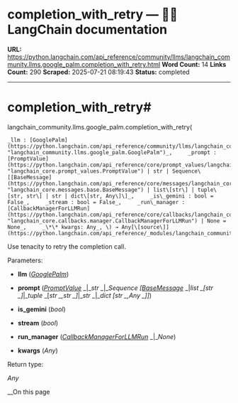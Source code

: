 # completion_with_retry — 🦜🔗 LangChain  documentation

**URL:** https://python.langchain.com/api_reference/community/llms/langchain_community.llms.google_palm.completion_with_retry.html
**Word Count:** 14
**Links Count:** 290
**Scraped:** 2025-07-21 08:19:43
**Status:** completed

---

# completion\_with\_retry\#

langchain\_community.llms.google\_palm.completion\_with\_retry\(

    _llm : [GooglePalm](https://python.langchain.com/api_reference/community/llms/langchain_community.llms.google_palm.GooglePalm.html#langchain_community.llms.google_palm.GooglePalm "langchain_community.llms.google_palm.GooglePalm")_,     _prompt : [PromptValue](https://python.langchain.com/api_reference/core/prompt_values/langchain_core.prompt_values.PromptValue.html#langchain_core.prompt_values.PromptValue "langchain_core.prompt_values.PromptValue") | str | Sequence\[[BaseMessage](https://python.langchain.com/api_reference/core/messages/langchain_core.messages.base.BaseMessage.html#langchain_core.messages.base.BaseMessage "langchain_core.messages.base.BaseMessage") | list\[str\] | tuple\[str, str\] | str | dict\[str, Any\]\]_,     _is\_gemini : bool = False_,     _stream : bool = False_,     _run\_manager : [CallbackManagerForLLMRun](https://python.langchain.com/api_reference/core/callbacks/langchain_core.callbacks.manager.CallbackManagerForLLMRun.html#langchain_core.callbacks.manager.CallbackManagerForLLMRun "langchain_core.callbacks.manager.CallbackManagerForLLMRun") | None = None_,     _\*\* kwargs: Any_, \) → Any[\[source\]](https://python.langchain.com/api_reference/_modules/langchain_community/llms/google_palm.html#completion_with_retry)\#     

Use tenacity to retry the completion call.

Parameters:     

  * **llm** \([_GooglePalm_](https://python.langchain.com/api_reference/community/llms/langchain_community.llms.google_palm.GooglePalm.html#langchain_community.llms.google_palm.GooglePalm "langchain_community.llms.google_palm.GooglePalm")\)

  * **prompt** \([_PromptValue_](https://python.langchain.com/api_reference/core/prompt_values/langchain_core.prompt_values.PromptValue.html#langchain_core.prompt_values.PromptValue "langchain_core.prompt_values.PromptValue") _|__str_ _|__Sequence_ _\[_[_BaseMessage_](https://python.langchain.com/api_reference/core/messages/langchain_core.messages.base.BaseMessage.html#langchain_core.messages.base.BaseMessage "langchain_core.messages.base.BaseMessage") _|__list_ _\[__str_ _\]__|__tuple_ _\[__str_ _,__str_ _\]__|__str_ _|__dict_ _\[__str_ _,__Any_ _\]__\]_\)

  * **is\_gemini** \(_bool_\)

  * **stream** \(_bool_\)

  * **run\_manager** \([_CallbackManagerForLLMRun_](https://python.langchain.com/api_reference/core/callbacks/langchain_core.callbacks.manager.CallbackManagerForLLMRun.html#langchain_core.callbacks.manager.CallbackManagerForLLMRun "langchain_core.callbacks.manager.CallbackManagerForLLMRun") _|__None_\)

  * **kwargs** \(_Any_\)

Return type:     

_Any_

__On this page